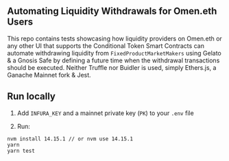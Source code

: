 ## Automating Liquidity Withdrawals for Omen.eth Users

This repo contains tests showcasing how liquidity providers on Omen.eth or any other UI that supports the Conditional Token Smart Contracts can automate withdrawing liquidity from `FixedProductMarketMakers` using Gelato & a Gnosis Safe by defining a future time when the withdrawal transactions should be executed. Neither Truffle nor Buidler is used, simply Ethers.js, a Ganache Mainnet fork & Jest.

## Run locally

1. Add `INFURA_KEY` and a mainnet private key (`PK`) to your `.env` file

2. Run:

```
nvm install 14.15.1 // or nvm use 14.15.1
yarn
yarn test
```
